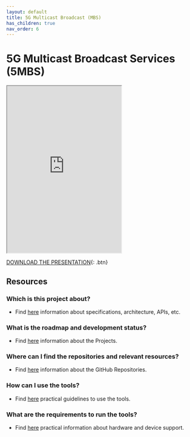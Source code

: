 ```yaml
---
layout: default
title: 5G Multicast Broadcast (MBS)
has_children: true
nav_order: 6
---
```


# 5G Multicast Broadcast Services (5MBS)
<iframe width="60%" height="440" src="https://drive.google.com/file/d/1Hk5hNZsMLksuBHTnDqOcQPwx-kb4KF3q/preview"></iframe>

[DOWNLOAD THE PRESENTATION](https://drive.google.com/file/d/1Hk5hNZsMLksuBHTnDqOcQPwx-kb4KF3q/preview){: .btn} 

## Resources

### Which is this project about?
* Find [here](./under-development.html) information about specifications, architecture, APIs, etc.

### What is the roadmap and development status?
* Find [here](./projects.html) information about the Projects.
 
### Where can I find the repositories and relevant resources?
* Find [here](./repositories.html) information about the GitHub Repositories.

### How can I use the tools?
* Find [here](./tutorials.html) practical guidelines to use the tools.

### What are the requirements to run the tools?
* Find [here](./requirements.html) practical information about hardware and device support. 
